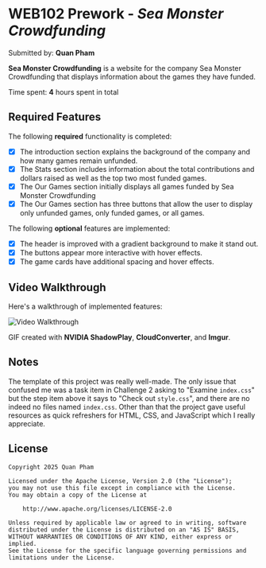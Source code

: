 # WEB102 Prework - *Sea Monster Crowdfunding*

Submitted by: **Quan Pham**

**Sea Monster Crowdfunding** is a website for the company Sea Monster Crowdfunding that displays information about the games they have funded.

Time spent: **4** hours spent in total

## Required Features

The following **required** functionality is completed:

* [x] The introduction section explains the background of the company and how many games remain unfunded.
* [x] The Stats section includes information about the total contributions and dollars raised as well as the top two most funded games.
* [x] The Our Games section initially displays all games funded by Sea Monster Crowdfunding
* [x] The Our Games section has three buttons that allow the user to display only unfunded games, only funded games, or all games.

The following **optional** features are implemented:

* [x] The header is improved with a gradient background to make it stand out.
* [x] The buttons appear more interactive with hover effects.
* [x] The game cards have additional spacing and hover effects.

## Video Walkthrough

Here's a walkthrough of implemented features:

<!-- <img src='https://i.imgur.com/ANW7bML.gif' title='Video Walkthrough' width='' alt='Video Walkthrough' /> -->
<!-- ![Video Walkthrough](https://i.imgur.com/ANW7bML.gif) -->
<img src='assets/Demo.gif' title='Video Walkthrough' width='' alt='Video Walkthrough' />

<!-- Replace this with whatever GIF tool you used! -->
GIF created with **NVIDIA ShadowPlay**, **CloudConverter**, and **Imgur**.

## Notes

The template of this project was really well-made. The only issue that confused me was a task item in Challenge 2 asking to "Examine `index.css`" but the step item above it says to "Check out `style.css`", and there are no indeed no files named `index.css`. Other than that the project gave useful resources as quick refreshers for HTML, CSS, and JavaScript which I really appreciate.

## License

    Copyright 2025 Quan Pham

    Licensed under the Apache License, Version 2.0 (the "License");
    you may not use this file except in compliance with the License.
    You may obtain a copy of the License at

        http://www.apache.org/licenses/LICENSE-2.0

    Unless required by applicable law or agreed to in writing, software
    distributed under the License is distributed on an "AS IS" BASIS,
    WITHOUT WARRANTIES OR CONDITIONS OF ANY KIND, either express or implied.
    See the License for the specific language governing permissions and
    limitations under the License.
